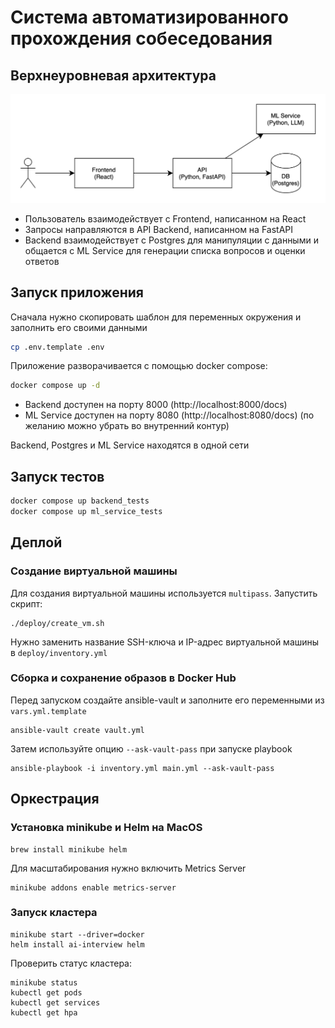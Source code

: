 # Система автоматизированного прохождения собеседования

## Верхнеуровневая архитектура

![Архитектура](docs/architecture.png)

* Пользователь взаимодействует с Frontend, написанном на React
* Запросы направляются в API Backend, написанном на FastAPI
* Backend взаимодействует с Postgres для манипуляции с данными и общается с ML Service для генерации списка вопросов и оценки ответов

## Запуск приложения

Сначала нужно скопировать шаблон для переменных окружения и заполнить его своими данными

```bash
cp .env.template .env
```

Приложение разворачивается с помощью docker compose:

```bash
docker compose up -d
```

* Backend доступен на порту 8000 (http://localhost:8000/docs)
* ML Service доступен на порту 8080 (http://localhost:8080/docs) (по желанию можно убрать во внутренний контур)

Backend, Postgres и ML Service находятся в одной сети

## Запуск тестов

```bash
docker compose up backend_tests
docker compose up ml_service_tests
```

## Деплой

### Создание виртуальной машины

Для создания виртуальной машины используется `multipass`. Запустить скрипт:

```shell
./deploy/create_vm.sh
```

Нужно заменить название SSH-ключа и IP-адрес виртуальной машины в `deploy/inventory.yml`

### Сборка и сохранение образов в Docker Hub

Перед запуском создайте ansible-vault и заполните его переменными из `vars.yml.template`

```shell
ansible-vault create vault.yml
```

Затем используйте опцию `--ask-vault-pass` при запуске playbook

```shell
ansible-playbook -i inventory.yml main.yml --ask-vault-pass
```

## Оркестрация

### Установка minikube и Helm на MacOS

```shell
brew install minikube helm
```

Для масштабирования нужно включить Metrics Server

```shell
minikube addons enable metrics-server
```

### Запуск кластера

```shell
minikube start --driver=docker
helm install ai-interview helm
```

Проверить статус кластера:

```shell
minikube status
kubectl get pods
kubectl get services
kubectl get hpa
```
